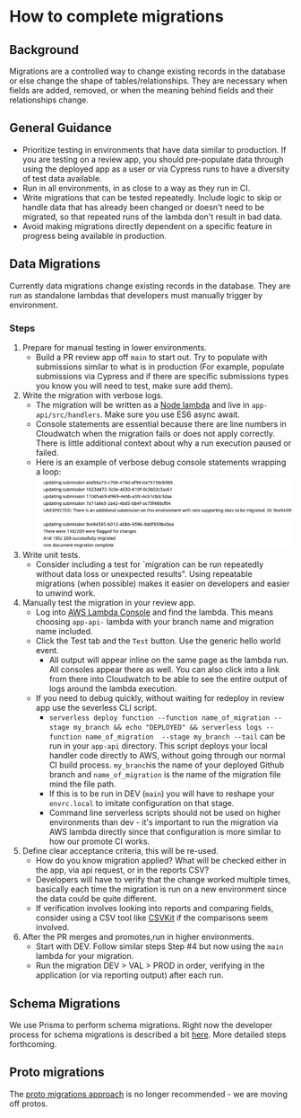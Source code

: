 # How to complete migrations

## Background
Migrations are a controlled way to change existing records in the database or else change the shape of tables/relationships. They are necessary when fields are added, removed, or when the meaning behind fields and their relationships change.

## General Guidance
- Prioritize testing in environments that have data similar to production. If you are testing on a review app, you should pre-populate data through using the deployed app as a user or via Cypress runs to have a diversity of test data available.
- Run in all environments, in as close to a way as they run in CI.
- Write migrations that can be tested repeatedly.  Include logic to skip or handle data that has already been changed or doesn't need to be migrated, so that repeated runs of the lambda don't result in bad data.
- Avoid making migrations directly dependent on a specific feature in progress being available in production.

## Data Migrations
Currently data migrations change existing records in the database. They are run as standalone lambdas that developers must manually trigger by environment.

### Steps
1. Prepare for manual testing in lower environments.
    - Build a PR review app off `main` to start out. Try to populate with submissions similar to what is in production (For example, populate submissions via Cypress and if there are specific submissions types you know you will need to test, make sure add them).
1. Write the migration with verbose logs.
    - The migration will be written as a [Node lambda](https://docs.aws.amazon.com/lambda/latest/dg/nodejs-handler.html) and live in `app-api/src/handlers`.  Make sure you use ES6 async await.
    - Console statements are essential because there are line numbers in Cloudwatch when the migration fails or does not apply correctly. There is little additional context about why a run execution paused or failed.
    - Here is an example of verbose debug console statements wrapping a loop:
    ![debug consoles in data migration script](../../.images/verbose-logs-example.png)
1. Write unit tests.
    - Consider including a test for `migration can be run repeatedly without data loss or unexpected results". Using repeatable migrations (when possible) makes it easier on developers and easier to unwind work.
1. Manually test the migration in your review app.
    - Log into [AWS Lambda Console](https://console.aws.amazon.com/lambda/home) and find the lambda. This means choosing `app-api-` lambda with your branch name and migration name included.
    - Click the Test tab and the `Test` button. Use the generic hello world event.
        - All output will appear inline on the same page as the lambda run. All consoles appear there as well. You can also click into a link from there into Cloudwatch to be able to see the entire output of logs around the lambda execution.
     - If you need to debug quickly, without waiting for redeploy in review app use the severless CLI script.
        -  `serverless deploy function --function name_of_migration --stage my_branch && echo "DEPLOYED" && serverless logs --function name_of_migration  --stage my_branch --tail` can be run in your `app-api` directory. This script deploys your local handler code directly to AWS, without going through our normal CI build process.  `my_branch`is the name of your deployed Github branch and `name_of_migration` is the name of the migration file mind the file path.
        - If this is to be run in DEV (`main`) you will have to reshape your `envrc.local` to imitate configuration on that stage.
        - Command line serverless scripts should not be used on higher environments than dev - it's important to run the migration via AWS lambda directly since that configuration is more similar to how our promote CI works.
1. Define clear acceptance criteria, this will be re-used.
    - How do you know migration applied? What will be checked either in the app, via api request, or in the reports CSV?
    - Developers will have to verify that the change worked multiple times, basically each time the migration is run on a new environment since the data could be quite different.
    - If verification involves looking into reports and comparing fields, consider using a CSV tool like [CSVKit](https://csvkit.readthedocs.io/en/latest/index.html) if the comparisons seem involved.
1. After the PR merges and promotes,run in higher environments.
    - Start with DEV. Follow similar steps Step #4 but now using the `main` lambda for your migration.
    - Run the migration  DEV > VAL > PROD in order, verifying in the application (or via reporting output) after each run.


## Schema Migrations
We use Prisma to perform schema migrations. Right now the developer process for schema migrations is described a bit [here](../../README.md#updating-the-database). More detailed steps forthcoming.

## Proto migrations
The [proto migrations approach](../../services/app-proto/README.md#adding-a-new-migration) is no longer recommended - we are moving off protos.


